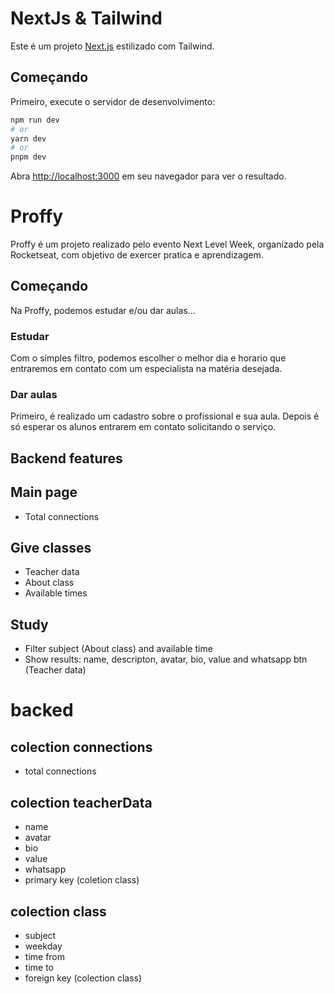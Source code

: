 # NextJs & Tailwind

Este é um projeto [Next.js](https://nextjs.org/) estilizado com Tailwind.

## Começando

Primeiro, execute o servidor de desenvolvimento:

```bash
npm run dev
# or
yarn dev
# or
pnpm dev
```

Abra [http://localhost:3000](http://localhost:3000) em seu navegador para ver o resultado.

# Proffy

Proffy é um projeto realizado pelo evento Next Level Week, organizado pela Rocketseat, com objetivo de exercer pratica e aprendizagem.

## Começando

Na Proffy, podemos estudar e/ou dar aulas...

### Estudar

Com o simples filtro, podemos escolher o melhor dia e horario que entraremos em contato com um especialista na matéria desejada.

### Dar aulas

Primeiro, é realizado um cadastro sobre o profissional e sua aula. Depois é só esperar os alunos entrarem em contato solicitando o serviço.

## Backend features

## Main page

- Total connections

## Give classes

- Teacher data
- About class
- Available times

## Study

- Filter subject (About class) and available time
- Show results: name, descripton, avatar, bio, value and whatsapp btn (Teacher data)

# backed

## colection connections

- total connections

## colection teacherData

- name
- avatar
- bio
- value
- whatsapp
- primary key (coletion class)

## colection class

- subject
- weekday
- time from
- time to
- foreign key (colection class)
